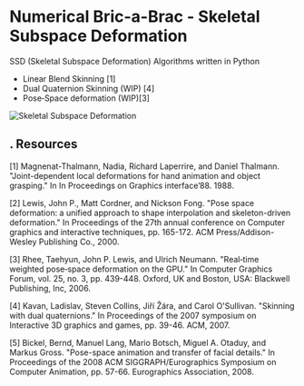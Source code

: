 # Numerical Bric-a-Brac - Skeletal Subspace Deformation
SSD (Skeletal Subspace Deformation) Algorithms written in Python

- Linear Blend Skinning [1]
- Dual Quaternion Skinning (WIP) [4]
- Pose‐Space deformation (WIP)[3]

![Skeletal Subspace Deformation](https://github.com/vincentbonnetcg/Numerical-Bric-a-Brac/blob/master/img/linear_blend_skinning.gif)

## . Resources

[1] Magnenat-Thalmann, Nadia, Richard Laperrire, and Daniel Thalmann. "Joint-dependent local deformations for hand animation and object grasping." In In Proceedings on Graphics interface’88. 1988.

[2] Lewis, John P., Matt Cordner, and Nickson Fong. "Pose space deformation: a unified approach to shape interpolation and skeleton-driven deformation." In Proceedings of the 27th annual conference on Computer graphics and interactive techniques, pp. 165-172. ACM Press/Addison-Wesley Publishing Co., 2000.

[3] Rhee, Taehyun, John P. Lewis, and Ulrich Neumann. "Real‐time weighted pose‐space deformation on the GPU." In Computer Graphics Forum, vol. 25, no. 3, pp. 439-448. Oxford, UK and Boston, USA: Blackwell Publishing, Inc, 2006.

[4] Kavan, Ladislav, Steven Collins, Jiří Žára, and Carol O'Sullivan. "Skinning with dual quaternions." In Proceedings of the 2007 symposium on Interactive 3D graphics and games, pp. 39-46. ACM, 2007.

[5] Bickel, Bernd, Manuel Lang, Mario Botsch, Miguel A. Otaduy, and Markus Gross. "Pose-space animation and transfer of facial details." In Proceedings of the 2008 ACM SIGGRAPH/Eurographics Symposium on Computer Animation, pp. 57-66. Eurographics Association, 2008.
